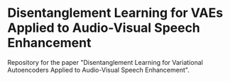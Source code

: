 # Disentanglement Learning for VAEs Applied to Audio-Visual Speech Enhancement
Repository for the paper "Disentanglement Learning for Variational Autoencoders Applied to Audio-Visual Speech Enhancement".
